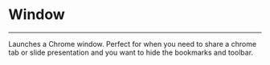 # Window
---

Launches a Chrome window. Perfect for when you need to share a chrome tab or slide presentation and you want to hide the bookmarks and toolbar. 
